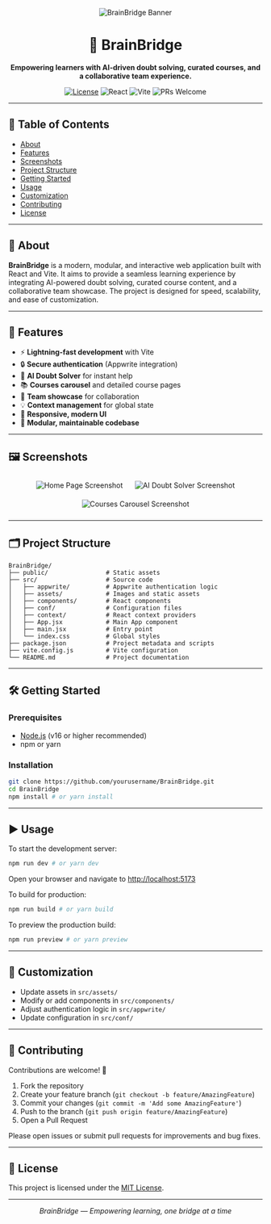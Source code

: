 <!-- PROJECT BANNER -->
<p align="center">
  <img src="https://placehold.co/800x200?text=BrainBridge" alt="BrainBridge Banner"/>
</p>

<h1 align="center">🧠 BrainBridge</h1>

<p align="center">
  <b>Empowering learners with AI-driven doubt solving, curated courses, and a collaborative team experience.</b>
</p>

<p align="center">
  <a href="https://github.com/yourusername/BrainBridge"><img src="https://img.shields.io/github/license/yourusername/BrainBridge?style=flat-square" alt="License"></a>
  <img src="https://img.shields.io/badge/React-18-blue?style=flat-square" alt="React">
  <img src="https://img.shields.io/badge/Vite-4.0-purple?style=flat-square" alt="Vite">
  <img src="https://img.shields.io/badge/PRs-welcome-brightgreen?style=flat-square" alt="PRs Welcome">
</p>

---

## 📑 Table of Contents

- [About](#about)
- [Features](#features)
- [Screenshots](#screenshots)
- [Project Structure](#project-structure)
- [Getting Started](#getting-started)
- [Usage](#usage)
- [Customization](#customization)
- [Contributing](#contributing)
- [License](#license)

---

## 📝 About

**BrainBridge** is a modern, modular, and interactive web application built with React and Vite. It aims to provide a seamless learning experience by integrating AI-powered doubt solving, curated course content, and a collaborative team showcase. The project is designed for speed, scalability, and ease of customization.

---

## 🚀 Features

- ⚡ **Lightning-fast development** with Vite
- 🔒 **Secure authentication** (Appwrite integration)
- 🤖 **AI Doubt Solver** for instant help
- 📚 **Courses carousel** and detailed course pages
- 👥 **Team showcase** for collaboration
- 💡 **Context management** for global state
- 🎨 **Responsive, modern UI**
- 🧩 **Modular, maintainable codebase**

---

## 🖼️ Screenshots

<p align="center">
  <img src="https://placehold.co/400x250?text=Home+Page" alt="Home Page Screenshot" style="margin: 10px;"/>
  <img src="https://placehold.co/400x250?text=AI+Doubt+Solver" alt="AI Doubt Solver Screenshot" style="margin: 10px;"/>
  <img src="https://placehold.co/400x250?text=Courses+Carousel" alt="Courses Carousel Screenshot" style="margin: 10px;"/>
</p>

---

## 🗂️ Project Structure

```text
BrainBridge/
├── public/                # Static assets
├── src/                   # Source code
│   ├── appwrite/          # Appwrite authentication logic
│   ├── assets/            # Images and static assets
│   ├── components/        # React components
│   ├── conf/              # Configuration files
│   ├── context/           # React context providers
│   ├── App.jsx            # Main App component
│   ├── main.jsx           # Entry point
│   └── index.css          # Global styles
├── package.json           # Project metadata and scripts
├── vite.config.js         # Vite configuration
└── README.md              # Project documentation
```

---

## 🛠️ Getting Started

### Prerequisites
- [Node.js](https://nodejs.org/) (v16 or higher recommended)
- npm or yarn

### Installation

```bash
git clone https://github.com/yourusername/BrainBridge.git
cd BrainBridge
npm install # or yarn install
```

---

## ▶️ Usage

To start the development server:

```bash
npm run dev # or yarn dev
```

Open your browser and navigate to [http://localhost:5173](http://localhost:5173)

To build for production:

```bash
npm run build # or yarn build
```

To preview the production build:

```bash
npm run preview # or yarn preview
```

---

## 🎨 Customization

- Update assets in `src/assets/`
- Modify or add components in `src/components/`
- Adjust authentication logic in `src/appwrite/`
- Update configuration in `src/conf/`

---

## 🤝 Contributing

Contributions are welcome! 🚀

1. Fork the repository
2. Create your feature branch (`git checkout -b feature/AmazingFeature`)
3. Commit your changes (`git commit -m 'Add some AmazingFeature'`)
4. Push to the branch (`git push origin feature/AmazingFeature`)
5. Open a Pull Request

Please open issues or submit pull requests for improvements and bug fixes.

---

## 📄 License

This project is licensed under the [MIT License](LICENSE).

---

<p align="center">
  <i>BrainBridge — Empowering learning, one bridge at a time</i>
</p>

